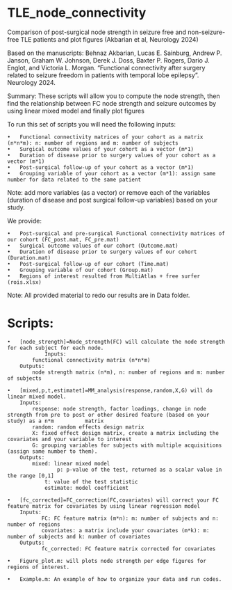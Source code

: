 # TLE_node_connectivity
Comparison of post-surgical node strength in seizure free and non-seizure-free TLE patients and plot figures (Akbarian et al,  Neurology 2024)

Based on the manuscripts:
Behnaz Akbarian, Lucas E. Sainburg, Andrew P. Janson, Graham W. Johnson, Derek J. Doss, Baxter P. Rogers, Dario J. Englot, and Victoria L. Morgan. “Functional connectivity after surgery related to seizure freedom in patients with temporal lobe epilepsy”. Neurology 2024.

Summary:
These scripts will allow you to compute the node strength, then find the relationship between FC node strength and seizure outcomes by using linear mixed model and finally plot figures

To run this set of scripts you will need the following inputs:    

	•	Functional connectivity matrices of your cohort as a matrix (n*n*m): n: number of regions and m: number of subjects
	•	Surgical outcome values of your cohort as a vector (m*1)
	•	Duration of disease prior to surgery values of your cohort as a vector (m*1)
	•	Post-surgical follow-up of your cohort as a vector (m*1)
	•	Grouping variable of your cohort as a vector (m*1): assign same number for data related to the same patient

Note:  add more variables (as a vector) or remove each of the variables (duration of disease and post surgical follow-up variables) based on your study.

 We provide:   
 
 	•	Post-surgical and pre-surgical Functional connectivity matrices of our cohort (FC_post.mat, FC_pre.mat)
	•	Surgical outcome values of our cohort (Outcome.mat)
	•	Duration of disease prior to surgery values of our cohort (Duration.mat)
	•	Post-surgical follow-up of our cohort (Time.mat)
	•	Grouping variable of our cohort (Group.mat)
	•	Regions of interest resulted from MultiAtlas + free surfer (rois.xlsx)

Note:  All provided material to redo our results are in Data folder. 

# Scripts:  

	•	[node_strength]=Node_strength(FC) will calculate the node strength for each subject for each node.
               	Inputs:  
			functional connectivity matrix (n*n*m)
		Outputs:
  			node strength matrix (n*m), n: number of regions and m: number of subjects

	•	[mixed,p,t,estimatet]=MM_analysis(response,random,X,G) will do linear mixed model. 
		Inputs: 
			response: node strength, factor loadings, change in node strength from pre to post or other desired feature (based on your study) as a n*m 			matrix
			random: random effects design matrix
			X: fixed effect design matrix, create a matrix including the covariates and your variable to interest
			G: grouping variables for subjects with multiple acquisitions (assign same number to them).
		Outputs:
			mixed: linear mixed model  
               		p: p-value of the test, returned as a scalar value in the range [0,1]  
        		t: value of the test statistic  
        		estimate: model coefficient  

	•	[fc_corrected]=FC_correction(FC,covariates) will correct your FC feature matrix for covariates by using linear regression model
		Inputs: 
		       FC: FC feature matrix (m*n): m: number of subjects and n: number of regions 
		       covariates: a matrix include your covariates (m*k): m: number of subjects and k: number of covariates 
		Outputs:
		       fc_corrected: FC feature matrix corrected for covariates 

	•	Figure_plot.m: will plots node strength per edge figures for regions of interest. 

	•	Example.m: An example of how to organize your data and run codes. 

